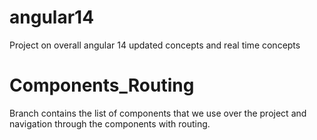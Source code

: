 # angular14
Project on overall angular 14 updated concepts and real time concepts

# Components_Routing 
Branch contains the list of components that we use over the project and navigation through the components with routing.